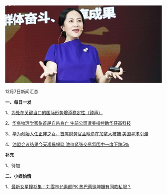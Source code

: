    ![12_01](.\12_07.jpg)

12月7日新闻汇总

**一、每日一发**

1、[为处在关键当口的国际形势增添稳定性（钟声）](http://paper.people.com.cn/rmrb/html/2018-12/07/nw.D110000renmrb_20181207_2-03.htm)

2、[华裔物理学家张首晟自杀身亡 生前公司遭美指控助华获高科技](https://www.zaobao.com/realtime/china/story20181206-913741)

3、[华为创始人任正非之女、首席财务官孟晚舟在加拿大被捕 美国寻求引渡](https://www.zaobao.com/news/china/story20181207-913778)

4、[油盟会议结果今天凌晨揭晓 油价紧张交易氛围中一度下跌5％](https://www.zaobao.com/finance/world/story20181207-913867)



**补充**

1、待加



**二、小娱怡情**

1、[最新女星撞衫集！刘雯林允素颜PK 热巴蔡徐坤拥有同款私服？](http://fashion.67.com/tuku/2018/12/07/934293.html)
